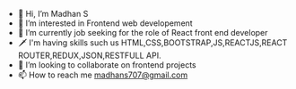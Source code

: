 - 👋 Hi, I’m Madhan S
- 👀 I’m interested in Frontend web developement
- 🌱 I’m currently job seeking for the role of React front end developer
- 🗡️ I'm having skills such us HTML,CSS,BOOTSTRAP,JS,REACTJS,REACT ROUTER,REDUX,JSON,RESTFULL API.
- 💞️ I’m looking to collaborate on frontend projects
- 📫 How to reach me madhans707@gmail.com

<!---
madhans12/madhans12 is a ✨ special ✨ repository because its `README.md` (this file) appears on your GitHub profile.
You can click the Preview link to take a look at your changes.
--->

